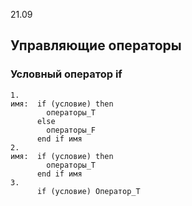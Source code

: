 21.09
## Управляющие операторы

### Условный оператор if
```
1.
имя:  if (условие) then
        операторы_Т
      else
        операторы_F
      end if имя
2.
имя:  if (условие) then
        операторы_Т
      end if имя
3.
      if (условие) Оператор_Т
```

